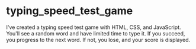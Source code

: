 # typing_speed_test_game 
I've created a typing speed test game with HTML, CSS, and JavaScript. You'll see a random word and have limited time to type it. If you succeed, you progress to the next word. If not, you lose, and your score is displayed.
